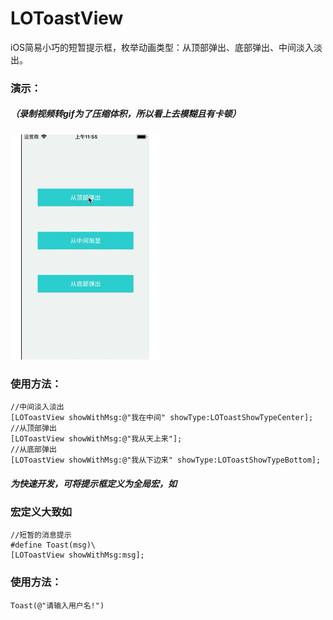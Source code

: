 # LOToastView
iOS简易小巧的短暂提示框，枚举动画类型：从顶部弹出、底部弹出、中间淡入淡出。

### 演示：
##### （录制视频转gif为了压缩体积，所以看上去模糊且有卡顿）

![gif演示](https://github.com/laoou002/LOToastView/blob/master/boke001.gif)

### 使用方法：
```objc
//中间淡入淡出
[LOToastView showWithMsg:@"我在中间" showType:LOToastShowTypeCenter];
//从顶部弹出
[LOToastView showWithMsg:@"我从天上来"];
//从底部弹出
[LOToastView showWithMsg:@"我从下边来" showType:LOToastShowTypeBottom];
```

##### 为快速开发，可将提示框定义为全局宏，如

### 宏定义大致如
```objc
//短暂的消息提示
#define Toast(msg)\
[LOToastView showWithMsg:msg];
```

### 使用方法：
```objc
Toast(@"请输入用户名!")
```
